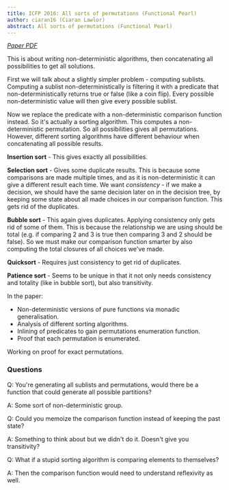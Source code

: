 ```yaml
---
title: ICFP 2016: All sorts of permutations (Functional Pearl)
author: ciaran16 (Ciaran Lawlor)
abstract: All sorts of permutations (Functional Pearl)
---
```


*[Paper PDF](http://informatik.uni-kiel.de/~sad/icfp2016-preprint.pdf)*

This is about writing non-deterministic algorithms, then concatenating all possibilities to get all solutions.

First we will talk about a slightly simpler problem - computing sublists. Computing a sublist non-deterministically is filtering it with a predicate that non-deterministically returns true or false (like a coin flip). Every possible non-deterministic value will then give every possible sublist.

Now we replace the predicate with a non-deterministic comparison function instead. So it's actually a sorting algorithm. This computes a non-deterministic permutation. So all possibilities gives all permutations. However, different sorting algorithms have different behaviour when concatenating all possible results.

**Insertion sort** - This gives exactly all possibilities.

**Selection sort** - Gives some duplicate results. This is because some comparisons are made multiple times, and as it is non-deterministic it can give a different result each time. We want *consistency* - if we make a decision, we should have the same decision later on in the decision tree, by keeping some state about all made choices in our comparison function. This gets rid of the duplicates.

**Bubble sort** - This again gives duplicates. Applying consistency only gets rid of some of them. This is because the relationship we are using should be total (e.g. if comparing 2 and 3 is true then comparing 3 and 2 should be false). So we must make our comparison function smarter by also computing the total closures of all choices we've made.

**Quicksort** -  Requires just consistency to get rid of duplicates.

**Patience sort** - Seems to be unique in that it not only needs consistency and totality (like in bubble sort), but also transitivity.

In the paper:
- Non-deterministic versions of pure functions via monadic generalisation.
- Analysis of different sorting algorithms.
- Inlining of predicates to gain permutations enumeration function.
- Proof that each permutation is enumerated.

Working on proof for exact permutations.

### Questions

Q: You're generating all sublists and permutations, would there be a function that could generate all possible partitions?

A: Some sort of non-deterministic group.

Q: Could you memoize the comparison function instead of keeping the past state?

A: Something to think about but we didn't do it. Doesn't give you transitivity?

Q: What if a stupid sorting algorithm is comparing elements to themselves?

A: Then the comparison function would need to understand reflexivity as well.
